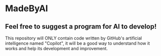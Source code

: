# MadeByAI
## Feel free to suggest a program for AI to develop!
This repository will ONLY contain code written by GitHub's artificial intelligence named "Copilot", it will be a good way to understand how it works and help its development and improvement.


